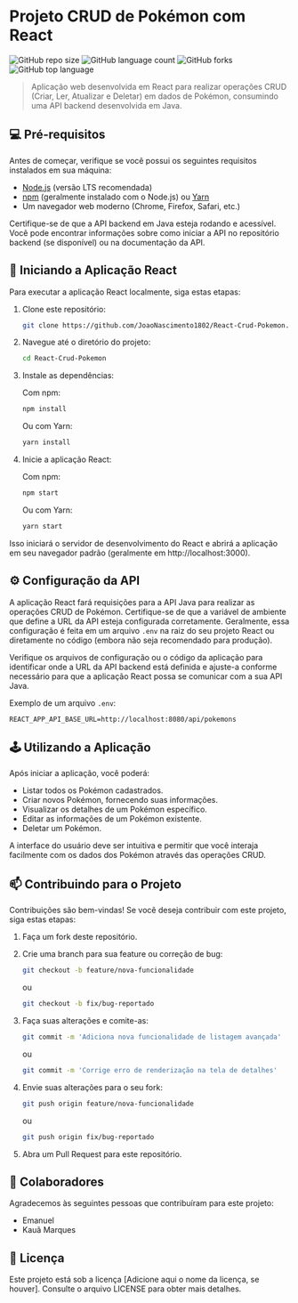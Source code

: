 # Projeto CRUD de Pokémon com React

![GitHub repo size](https://img.shields.io/github/repo-size/JoaoNascimento1802/React-Crud-Pokemon?style=for-the-badge)
![GitHub language count](https://img.shields.io/github/languages/count/JoaoNascimento1802/React-Crud-Pokemon?style=for-the-badge)
![GitHub forks](https://img.shields.io/github/forks/JoaoNascimento1802/React-Crud-Pokemon?style=for-the-badge)
![GitHub top language](https://img.shields.io/github/languages/top/JoaoNascimento1802/React-Crud-Pokemon?style=for-the-badge)

> Aplicação web desenvolvida em React para realizar operações CRUD (Criar, Ler, Atualizar e Deletar) em dados de Pokémon, consumindo uma API backend desenvolvida em Java.

## 💻 Pré-requisitos

Antes de começar, verifique se você possui os seguintes requisitos instalados em sua máquina:

- [Node.js](https://nodejs.org/) (versão LTS recomendada)
- [npm](https://www.npmjs.com/) (geralmente instalado com o Node.js) ou [Yarn](https://yarnpkg.com/)
- Um navegador web moderno (Chrome, Firefox, Safari, etc.)

Certifique-se de que a API backend em Java esteja rodando e acessível. Você pode encontrar informações sobre como iniciar a API no repositório backend (se disponível) ou na documentação da API.

## 🚀 Iniciando a Aplicação React

Para executar a aplicação React localmente, siga estas etapas:

1. Clone este repositório:
   ```bash
   git clone https://github.com/JoaoNascimento1802/React-Crud-Pokemon.git
   ```

2. Navegue até o diretório do projeto:
   ```bash
   cd React-Crud-Pokemon
   ```

3. Instale as dependências:

   Com npm:
   ```bash
   npm install
   ```

   Ou com Yarn:
   ```bash
   yarn install
   ```

4. Inicie a aplicação React:

   Com npm:
   ```bash
   npm start
   ```

   Ou com Yarn:
   ```bash
   yarn start
   ```

Isso iniciará o servidor de desenvolvimento do React e abrirá a aplicação em seu navegador padrão (geralmente em http://localhost:3000).

## ⚙️ Configuração da API

A aplicação React fará requisições para a API Java para realizar as operações CRUD de Pokémon. Certifique-se de que a variável de ambiente que define a URL da API esteja configurada corretamente. Geralmente, essa configuração é feita em um arquivo `.env` na raiz do seu projeto React ou diretamente no código (embora não seja recomendado para produção).

Verifique os arquivos de configuração ou o código da aplicação para identificar onde a URL da API backend está definida e ajuste-a conforme necessário para que a aplicação React possa se comunicar com a sua API Java.

Exemplo de um arquivo `.env`:

```env
REACT_APP_API_BASE_URL=http://localhost:8080/api/pokemons
```

## 🕹️ Utilizando a Aplicação

Após iniciar a aplicação, você poderá:

- Listar todos os Pokémon cadastrados.
- Criar novos Pokémon, fornecendo suas informações.
- Visualizar os detalhes de um Pokémon específico.
- Editar as informações de um Pokémon existente.
- Deletar um Pokémon.

A interface do usuário deve ser intuitiva e permitir que você interaja facilmente com os dados dos Pokémon através das operações CRUD.

## 📫 Contribuindo para o Projeto

Contribuições são bem-vindas! Se você deseja contribuir com este projeto, siga estas etapas:

1. Faça um fork deste repositório.
2. Crie uma branch para sua feature ou correção de bug:
   ```bash
   git checkout -b feature/nova-funcionalidade
   ```
   ou
   ```bash
   git checkout -b fix/bug-reportado
   ```

3. Faça suas alterações e comite-as:
   ```bash
   git commit -m 'Adiciona nova funcionalidade de listagem avançada'
   ```
   ou
   ```bash
   git commit -m 'Corrige erro de renderização na tela de detalhes'
   ```

4. Envie suas alterações para o seu fork:
   ```bash
   git push origin feature/nova-funcionalidade
   ```
   ou
   ```bash
   git push origin fix/bug-reportado
   ```

5. Abra um Pull Request para este repositório.

## 🤝 Colaboradores

Agradecemos às seguintes pessoas que contribuíram para este projeto:

- Emanuel  
- Kauã Marques

## 📝 Licença

Este projeto está sob a licença [Adicione aqui o nome da licença, se houver]. Consulte o arquivo LICENSE para obter mais detalhes.
